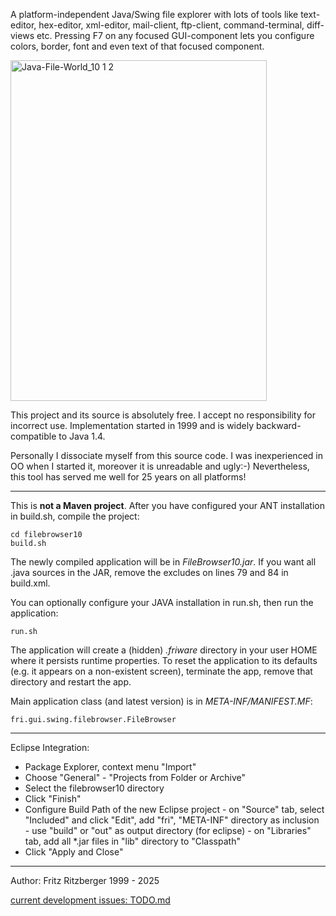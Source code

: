 A platform-independent Java/Swing file explorer with lots of tools like text-editor, hex-editor, xml-editor, mail-client, ftp-client, command-terminal, diff-views etc.
Pressing F7 on any focused GUI-component lets you configure colors, border, font and even text of that focused component.

<img width="410" height="545" alt="Java-File-World_10 1 2" src="https://github.com/user-attachments/assets/487f3370-ac19-4f14-8d19-d11893c8c2d5" />


This project and its source is absolutely free.
I accept no responsibility for incorrect use.
Implementation started in 1999 and is widely backward-compatible to Java 1.4.

Personally I dissociate myself from this source code. 
I was inexperienced in OO when I started it, moreover it is unreadable and ugly:-)
Nevertheless, this tool has served me well for 25 years on all platforms!

----

This is **not a Maven project**.
After you have configured your ANT installation in build.sh, compile the project:

	cd filebrowser10
	build.sh

The newly compiled application will be in *FileBrowser10.jar*.
If you want all .java sources in the JAR, remove the excludes on lines 79 and 84 in build.xml.

You can optionally configure your JAVA installation in run.sh, then run the application:

	run.sh
	
The application will create a (hidden) *.friware* directory in your user HOME where it persists runtime properties.
To reset the application to its defaults (e.g. it appears on a non-existent screen),
terminate the app, remove that directory and restart the app.

Main application class (and latest version) is in *META-INF/MANIFEST.MF*:

	fri.gui.swing.filebrowser.FileBrowser


----

Eclipse Integration:

- Package Explorer, context menu "Import"
- Choose "General" - "Projects from Folder or Archive"
- Select the filebrowser10 directory
- Click "Finish"
- Configure Build Path of the new Eclipse project
		- on "Source" tab, select "Included" and click "Edit", add "fri", "META-INF" directory as inclusion
		- use "build" or "out" as output directory (for eclipse)
		- on "Libraries" tab, add all *.jar files in "lib" directory to "Classpath"
- Click "Apply and Close"

----

Author: Fritz Ritzberger 1999 - 2025

[current development issues: TODO.md](TODO.md)
